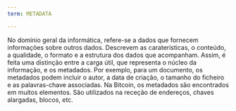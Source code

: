 ```yaml
---
term: METADATA

---
```

No domínio geral da informática, refere-se a dados que fornecem informações sobre outros dados. Descrevem as caraterísticas, o conteúdo, a qualidade, o formato e a estrutura dos dados que acompanham. Assim, é feita uma distinção entre a carga útil, que representa o núcleo da informação, e os metadados. Por exemplo, para um documento, os metadados podem incluir o autor, a data de criação, o tamanho do ficheiro e as palavras-chave associadas. Na Bitcoin, os metadados são encontrados em muitos elementos. São utilizados na receção de endereços, chaves alargadas, blocos, etc.